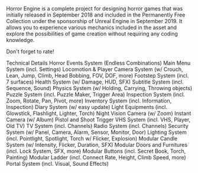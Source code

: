 Horror Engine is a complete project for designing horror games that was initially released in September 2018 and included in the Permanently Free Collection under the sponsorship of Unreal Engine in September 2019. It allows you to experience various mechanics included in the asset and explore the possibilities of game creation without requiring any coding knowledge.

Don't forget to rate!

Technical Details
Horror Events System (Endless Combinations)
Main Menu System (incl. Settings)
Locomotion & Player Camera System (w/ Crouch, Lean, Jump, Climb, Head Bobbing, FOV, DOF, more)
Footstep System (incl. 7 surfaces)
Health System (w/ Damage, HUD, SFX)
Subtitle System (incl. Sequence, Sound)
Physics System (w/ Holding, Carrying, Throwing objects)
Puzzle System (incl. Puzzle Maker, Trigger Area)
Inspection System (incl. Zoom, Rotate, Pan, Pivot, more)
Inventory System (incl. Information, Inspection)
Diary System (w/ easy update)
Light Equipments (incl. Glowstick, Flashlight, Lighter, Torch)
Night Vision Camera (w/ Zoom)
Instant Camera (w/ Album)
Pistol and Shoot Trigger
VHS System (incl. VHS, Player, Old TV)
TV System (incl. Channels)
Radio System (incl. Channels)
Security System (w/ Panel, Camera, Alarm, Sensor, Monitor, Door)
Lighting System (incl. Pointlight, Spotlight, Torch w/ Flicker, Explosion)
Modular Candle System (w/ Intensity, Flicker, Duration, SFX)
Modular Doors and Furnitures (incl. Lock System, SFX, more)
Modular Buttons (incl. Secret Book, Torch, Painting)
Modular Ladder (incl. Connect Rate, Height, Climb Speed, more)
Portal System (incl. Visual, Sound Effects)

